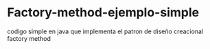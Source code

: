 # Factory-method-ejemplo-simple
codigo simple en java que implementa el patron de diseño creacional factory method
